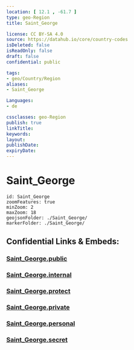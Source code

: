 ```yaml
---
location: [ 12.1 , -61.7 ] 
type: geo-Region
title: Saint_George

license: CC BY-SA 4.0
source: https://datahub.io/core/country-codes
isDeleted: false
isReadOnly: false
draft: false
confidential: public

tags:
- geo/Country/Region
aliases:
- Saint_George

Languages:
- de

cssclasses: geo-Region
publish: true
linkTitle: 
keywords: 
layout: 
publishDate: 
expiryDate: 
---
```


# Saint_George

```leaflet
id: Saint_George
zoomFeatures: true 
minZoom: 2 
maxZoom: 18
geojsonFolder: ./Saint_George/
markerFolder: ./Saint_George/
```


## Confidential Links & Embeds: 

### [Saint_George.public](/_public/\Earth\Continent\America~Caribbean\Grenada\parishes~GrenadaSaint_George.public.md) 

### [Saint_George.internal](/_internal/\Earth\Continent\America~Caribbean\Grenada\parishes~GrenadaSaint_George.internal.md) 

### [Saint_George.protect](/_protect/\Earth\Continent\America~Caribbean\Grenada\parishes~GrenadaSaint_George.protect.md) 

### [Saint_George.private](/_private/\Earth\Continent\America~Caribbean\Grenada\parishes~GrenadaSaint_George.private.md) 

### [Saint_George.personal](/_personal/\Earth\Continent\America~Caribbean\Grenada\parishes~GrenadaSaint_George.personal.md) 

### [Saint_George.secret](/_secret/\Earth\Continent\America~Caribbean\Grenada\parishes~GrenadaSaint_George.secret.md)

